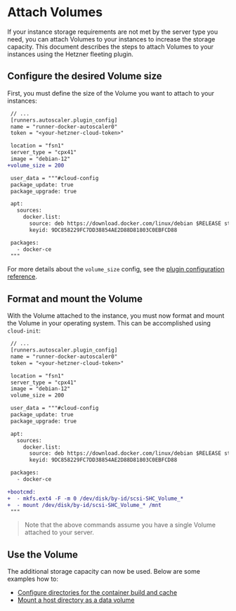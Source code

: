 # Attach Volumes

If your instance storage requirements are not met by the server type you need, you can attach Volumes to your instances to increase the storage capacity. This document describes the steps to attach Volumes to your instances using the Hetzner fleeting plugin.

## Configure the desired Volume size

First, you must define the size of the Volume you want to attach to your instances:

```diff
 // ...
 [runners.autoscaler.plugin_config]
 name = "runner-docker-autoscaler0"
 token = "<your-hetzner-cloud-token>"

 location = "fsn1"
 server_type = "cpx41"
 image = "debian-12"
+volume_size = 200

 user_data = """#cloud-config
 package_update: true
 package_upgrade: true

 apt:
   sources:
     docker.list:
       source: deb https://download.docker.com/linux/debian $RELEASE stable
       keyid: 9DC858229FC7DD38854AE2D88D81803C0EBFCD88

 packages:
   - docker-ce
 """
```

For more details about the `volume_size` config, see the [plugin configuration reference](../reference/configuration.md#plugin-configuration).

## Format and mount the Volume

With the Volume attached to the instance, you must now format and mount the Volume in your operating system. This can be accomplished using `cloud-init`:

```diff
 // ...
 [runners.autoscaler.plugin_config]
 name = "runner-docker-autoscaler0"
 token = "<your-hetzner-cloud-token>"

 location = "fsn1"
 server_type = "cpx41"
 image = "debian-12"
 volume_size = 200

 user_data = """#cloud-config
 package_update: true
 package_upgrade: true

 apt:
   sources:
     docker.list:
       source: deb https://download.docker.com/linux/debian $RELEASE stable
       keyid: 9DC858229FC7DD38854AE2D88D81803C0EBFCD88

 packages:
   - docker-ce

+bootcmd:
+  - mkfs.ext4 -F -m 0 /dev/disk/by-id/scsi-SHC_Volume_*
+  - mount /dev/disk/by-id/scsi-SHC_Volume_* /mnt
 """
```

> Note that the above commands assume you have a single Volume attached to your server.

## Use the Volume

The additional storage capacity can now be used. Below are some examples how to:

- [Configure directories for the container build and cache ](https://docs.gitlab.com/runner/executors/docker.html#configure-directories-for-the-container-build-and-cache)
- [Mount a host directory as a data volume](https://docs.gitlab.com/runner/configuration/advanced-configuration.html#example-2-mount-a-host-directory-as-a-data-volume)
